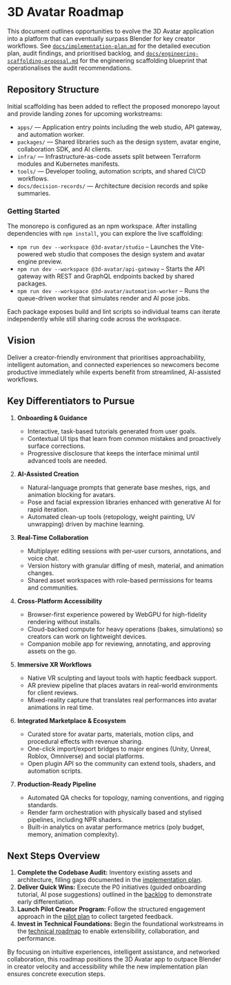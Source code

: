# 3D Avatar Roadmap

This document outlines opportunities to evolve the 3D Avatar application into a platform that can eventually surpass Blender for key creator workflows. See [`docs/implementation-plan.md`](docs/implementation-plan.md) for the detailed execution plan, audit findings, and prioritised backlog, and [`docs/engineering-scaffolding-proposal.md`](docs/engineering-scaffolding-proposal.md) for the engineering scaffolding blueprint that operationalises the audit recommendations.

## Repository Structure

Initial scaffolding has been added to reflect the proposed monorepo layout and provide landing zones for upcoming workstreams:

- `apps/` — Application entry points including the web studio, API gateway, and automation worker.
- `packages/` — Shared libraries such as the design system, avatar engine, collaboration SDK, and AI clients.
- `infra/` — Infrastructure-as-code assets split between Terraform modules and Kubernetes manifests.
- `tools/` — Developer tooling, automation scripts, and shared CI/CD workflows.
- `docs/decision-records/` — Architecture decision records and spike summaries.

### Getting Started

The monorepo is configured as an npm workspace. After installing dependencies with `npm install`, you can explore the live
scaffolding:

- `npm run dev --workspace @3d-avatar/studio` – Launches the Vite-powered web studio that composes the design system and avatar engine preview.
- `npm run dev --workspace @3d-avatar/api-gateway` – Starts the API gateway with REST and GraphQL endpoints backed by shared packages.
- `npm run dev --workspace @3d-avatar/automation-worker` – Runs the queue-driven worker that simulates render and AI pose jobs.

Each package exposes build and lint scripts so individual teams can iterate independently while still sharing code across the
workspace.

## Vision

Deliver a creator-friendly environment that prioritises approachability, intelligent automation, and connected experiences so newcomers become productive immediately while experts benefit from streamlined, AI-assisted workflows.

## Key Differentiators to Pursue

1. **Onboarding & Guidance**
   - Interactive, task-based tutorials generated from user goals.
   - Contextual UI tips that learn from common mistakes and proactively surface corrections.
   - Progressive disclosure that keeps the interface minimal until advanced tools are needed.

2. **AI-Assisted Creation**
   - Natural-language prompts that generate base meshes, rigs, and animation blocking for avatars.
   - Pose and facial expression libraries enhanced with generative AI for rapid iteration.
   - Automated clean-up tools (retopology, weight painting, UV unwrapping) driven by machine learning.

3. **Real-Time Collaboration**
   - Multiplayer editing sessions with per-user cursors, annotations, and voice chat.
   - Version history with granular diffing of mesh, material, and animation changes.
   - Shared asset workspaces with role-based permissions for teams and communities.

4. **Cross-Platform Accessibility**
   - Browser-first experience powered by WebGPU for high-fidelity rendering without installs.
   - Cloud-backed compute for heavy operations (bakes, simulations) so creators can work on lightweight devices.
   - Companion mobile app for reviewing, annotating, and approving assets on the go.

5. **Immersive XR Workflows**
   - Native VR sculpting and layout tools with haptic feedback support.
   - AR preview pipeline that places avatars in real-world environments for client reviews.
   - Mixed-reality capture that translates real performances into avatar animations in real time.

6. **Integrated Marketplace & Ecosystem**
   - Curated store for avatar parts, materials, motion clips, and procedural effects with revenue sharing.
   - One-click import/export bridges to major engines (Unity, Unreal, Roblox, Omniverse) and social platforms.
   - Open plugin API so the community can extend tools, shaders, and automation scripts.

7. **Production-Ready Pipeline**
   - Automated QA checks for topology, naming conventions, and rigging standards.
   - Render farm orchestration with physically based and stylised pipelines, including NPR shaders.
   - Built-in analytics on avatar performance metrics (poly budget, memory, animation complexity).

## Next Steps Overview

1. **Complete the Codebase Audit:** Inventory existing assets and architecture, filling gaps documented in the [implementation plan](docs/implementation-plan.md#1-codebase-audit-summary).
2. **Deliver Quick Wins:** Execute the P0 initiatives (guided onboarding tutorial, AI pose suggestions) outlined in the [backlog](docs/implementation-plan.md#2-quick-win-backlog) to demonstrate early differentiation.
3. **Launch Pilot Creator Program:** Follow the structured engagement approach in the [pilot plan](docs/implementation-plan.md#3-pilot-creator-program) to collect targeted feedback.
4. **Invest in Technical Foundations:** Begin the foundational workstreams in the [technical roadmap](docs/implementation-plan.md#4-technical-foundations-roadmap) to enable extensibility, collaboration, and performance.

By focusing on intuitive experiences, intelligent assistance, and networked collaboration, this roadmap positions the 3D Avatar app to outpace Blender in creator velocity and accessibility while the new implementation plan ensures concrete execution steps.
